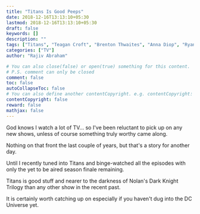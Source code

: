 ```yaml
---
title: "Titans Is Good Peeps"
date: 2018-12-16T13:13:10+05:30
lastmod: 2018-12-16T13:13:10+05:30
draft: false
keywords: []
description: ""
tags: ["Titans", "Teagan Croft", "Brenton Thwaites", "Anna Diop", "Ryan Potter", "Minka Kelly", "Alan Ritchson"]
categories: ["TV"]
author: "Rajiv Abraham"

# You can also close(false) or open(true) something for this content.
# P.S. comment can only be closed
comment: false
toc: false
autoCollapseToc: false
# You can also define another contentCopyright. e.g. contentCopyright: "This is another copyright."
contentCopyright: false
reward: false
mathjax: false
---
```


God knows I watch a lot of TV... so I've been reluctant to pick up on any new shows, unless of course something truly worthy came along.

Nothing on that front the last couple of years, but that's a story for another day.

Until I recently tuned into Titans and binge-watched all the episodes with only the yet to be aired season finale remaining.

Titans is good stuff and nearer to the darkness of Nolan's Dark Knight Trilogy than any other show in the recent past.

It is certainly worth catching up on especially if you haven't dug into the DC Universe yet.